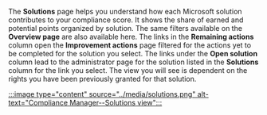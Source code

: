 The **Solutions** page helps you understand how each Microsoft solution contributes to your compliance score. It shows the share of earned and potential points organized by solution. The same filters available on the **Overview page** are also available here. The links in the **Remaining actions** column open the **Improvement actions** page filtered for the actions yet to be completed for the solution you select. The links under the **Open solution** column lead to the administrator page for the solution listed in the **Solutions** column for the link you select. The view you will see is dependent on the rights you have been previously granted for that solution.

 [ :::image type="content" source="../media/solutions.png" alt-text="Compliance Manager--Solutions view":::](../media/solutions.png#lightbox)

